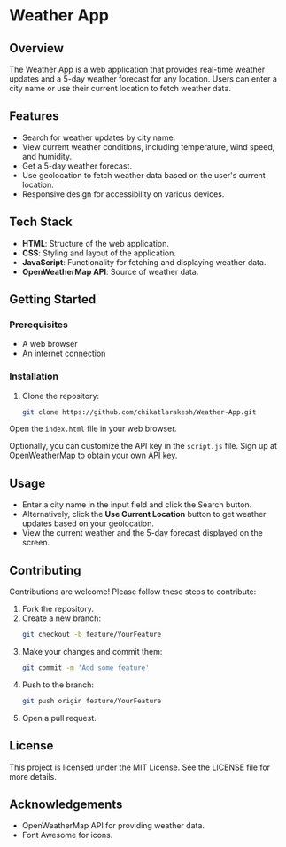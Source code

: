 # Weather App

## Overview

The Weather App is a web application that provides real-time weather updates and a 5-day weather forecast for any location. Users can enter a city name or use their current location to fetch weather data.

## Features

- Search for weather updates by city name.
- View current weather conditions, including temperature, wind speed, and humidity.
- Get a 5-day weather forecast.
- Use geolocation to fetch weather data based on the user's current location.
- Responsive design for accessibility on various devices.

## Tech Stack

- **HTML**: Structure of the web application.
- **CSS**: Styling and layout of the application.
- **JavaScript**: Functionality for fetching and displaying weather data.
- **OpenWeatherMap API**: Source of weather data.

## Getting Started

### Prerequisites

- A web browser
- An internet connection

### Installation

1. Clone the repository:
   ```bash
   git clone https://github.com/chikatlarakesh/Weather-App.git
Open the `index.html` file in your web browser.

Optionally, you can customize the API key in the `script.js` file. Sign up at OpenWeatherMap to obtain your own API key.

## Usage

- Enter a city name in the input field and click the Search button.
- Alternatively, click the **Use Current Location** button to get weather updates based on your geolocation.
- View the current weather and the 5-day forecast displayed on the screen.

## Contributing

Contributions are welcome! Please follow these steps to contribute:

1. Fork the repository.
2. Create a new branch:
   ```bash
   git checkout -b feature/YourFeature
3. Make your changes and commit them:
   ```bash
   git commit -m 'Add some feature'
4. Push to the branch:
   ```bash
   git push origin feature/YourFeature
5. Open a pull request.

## License

This project is licensed under the MIT License. See the LICENSE file for more details.

## Acknowledgements

- OpenWeatherMap API for providing weather data.
- Font Awesome for icons.
